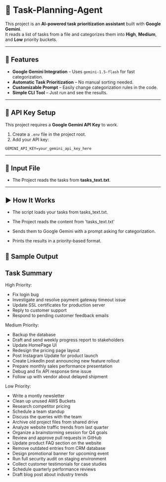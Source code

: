 # 📝 Task-Planning-Agent

This project is an **AI-powered task prioritization assistant** built with **Google Gemini**.  
It reads a list of tasks from a file and categorizes them into **High**, **Medium**, and **Low** priority buckets.

---

## 🚀 Features

- **Google Gemini Integration** – Uses `gemini-1.5-flash` for fast categorization.
- **Automatic Task Prioritization** – No manual sorting needed.
- **Customizable Prompt** – Easily change categorization rules in the code.
- **Simple CLI Tool** – Just run and see the results.

---

## 🔑 API Key Setup

This project requires a **Google Gemini API Key** to work.

1. Create a `.env` file in the project root.
2. Add your API key:

```env
GEMINI_API_KEY=your_gemini_api_key_here
```
---
## 📂 Input File
- The Project reads the tasks from **tasks_text.txt**.
---
## ▶️ How It Works

- The script loads your tasks from tasks_text.txt.
- The Project reads the content from 'tasks_text.txt'

- Sends them to Google Gemini with a prompt asking for categorization.

- Prints the results in a priority-based format.


## 📄 Sample Output

 Task Summary
------------------------------
High Priority:

- Fix login bug
- Investigate and resolve payment gateway timeout issue
- Update SSL certificates for production server        
- Reply to customer support
- Respond to pending customer feedback emails


Medium Priority:

- Backup the database
- Draft and send weekly progress report to stakeholders
- Update HomePage UI
- Redesign the pricing page layout
- Post Instagram Update for product launch
- Create LinkedIn post announcing new feature rollout
- Prepare monthly sales performance presentation
- Debug and fix API response time issue
- Follow up with vendor about delayed shipment


Low Priority:

- Write a montly newsletter
- Clean up unused AWS Buckets
- Research competitor pricing
- Schedule a team standup
- Discuss the queries with the team
- Archive old project files from shared drive
- Analyze website traffic trends from last quarter
- Organize a brainstorming session for Q4 goals
- Review and approve pull requests in GitHub
- Update product FAQ section on the website
- Remove outdated entries from CRM database
- Design promotional banner for upcoming event
- Run full security audit on staging environment
- Collect customer testimonials for case studies
- Schedule quarterly performance reviews
- Draft blog post about industry trends


